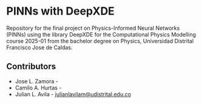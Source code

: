 # PINNs with DeepXDE
Repository for the final project on Physics-Informed Neural Networks (PINNs)
using the library DeepXDE for the Computational Physics Modelling course 2025-01
from the bachelor degree on Physics, Universidad Distrital Francisco Jose de Caldas.

## Contributors
- Jose L. Zamora -
- Camilo A. Hurtas -
- Julian L. Avila - julianlavilam@udistrital.edu.co
